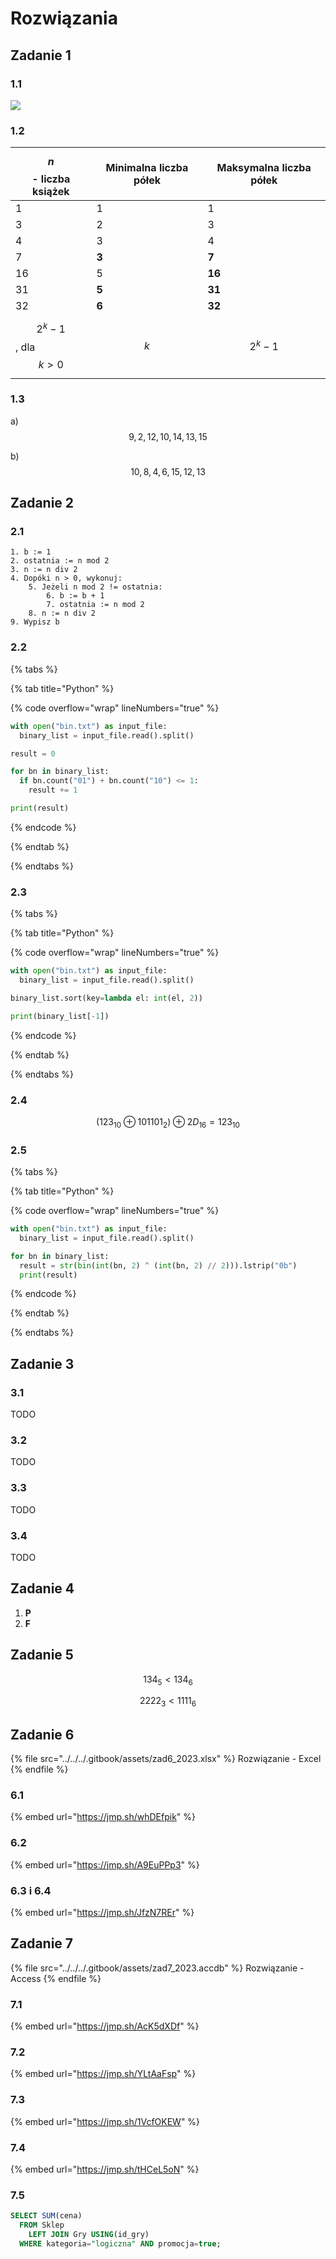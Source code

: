 # Rozwiązania

## Zadanie 1

### 1.1

![](../../../.gitbook/assets/zad1_1_2023.png)

### 1.2

| $$n$$ - liczba książek | Minimalna liczba półek | Maksymalna liczba półek |
|-|-|-|
| 1 | 1 | 1 |
| 3 | 2 | 3 | 
| 4 | 3 | 4 |
| 7 | **3**  | **7** |
| 16 | 5 | **16** |
| 31 | **5** | **31** |
| 32 | **6** | **32** |
| $$2^k - 1$$, dla $$k>0$$ | $$k$$ | $$2^k - 1$$ |

### 1.3

a) $$9, 2, 12, 10, 14, 13, 15$$ 

b) $$10, 8, 4, 6, 15, 12, 13$$

## Zadanie 2

### 2.1

```
1. b := 1
2. ostatnia := n mod 2
3. n := n div 2
4. Dopóki n > 0, wykonuj:
    5. Jeżeli n mod 2 != ostatnia:
        6. b := b + 1
        7. ostatnia := n mod 2
    8. n := n div 2
9. Wypisz b
```

### 2.2

{% tabs %}

{% tab title="Python" %} 

{% code overflow="wrap" lineNumbers="true" %}
```python
with open("bin.txt") as input_file:
  binary_list = input_file.read().split()

result = 0

for bn in binary_list:
  if bn.count("01") + bn.count("10") <= 1:
    result += 1

print(result)
```
{% endcode %}

{% endtab %}

{% endtabs %}

### 2.3

{% tabs %}

{% tab title="Python" %} 

{% code overflow="wrap" lineNumbers="true" %}
```python
with open("bin.txt") as input_file:
  binary_list = input_file.read().split()

binary_list.sort(key=lambda el: int(el, 2))

print(binary_list[-1])
```
{% endcode %}

{% endtab %}

{% endtabs %}

### 2.4

$$(123_{10} \oplus 101101_2) \oplus 2D_{16} = 123_{10}$$

### 2.5

{% tabs %}

{% tab title="Python" %} 

{% code overflow="wrap" lineNumbers="true" %}
```python
with open("bin.txt") as input_file:
  binary_list = input_file.read().split()

for bn in binary_list:
  result = str(bin(int(bn, 2) ^ (int(bn, 2) // 2))).lstrip("0b")
  print(result)
```
{% endcode %}

{% endtab %}

{% endtabs %}

## Zadanie 3

### 3.1

TODO

### 3.2

TODO

### 3.3

TODO

### 3.4

TODO

## Zadanie 4

1. **P**
2. **F**

## Zadanie 5

$$134_5 < 134_6$$

$$2222_3 < 1111_6$$

## Zadanie 6

{% file src="../../../.gitbook/assets/zad6_2023.xlsx" %}
Rozwiązanie - Excel
{% endfile %}

### 6.1

{% embed url="https://jmp.sh/whDEfpik" %}

### 6.2

{% embed url="https://jmp.sh/A9EuPPp3" %}

### 6.3 i 6.4

{% embed url="https://jmp.sh/JfzN7REr" %}

## Zadanie 7

{% file src="../../../.gitbook/assets/zad7_2023.accdb" %}
Rozwiązanie - Access
{% endfile %}

### 7.1

{% embed url="https://jmp.sh/AcK5dXDf" %}

### 7.2

{% embed url="https://jmp.sh/YLtAaFsp" %}

### 7.3

{% embed url="https://jmp.sh/1VcfOKEW" %}

### 7.4

{% embed url="https://jmp.sh/tHCeL5oN" %}

### 7.5

```SQL
SELECT SUM(cena) 
  FROM Sklep 
    LEFT JOIN Gry USING(id_gry) 
  WHERE kategoria="logiczna" AND promocja=true;
```
